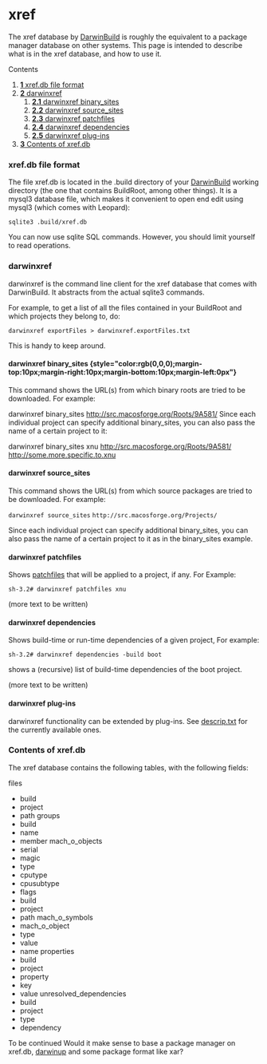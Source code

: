 xref
====
The xref database by [DarwinBuild](../darwinbuild.html) is roughly the equivalent to a package manager database on other systems.
 This page is intended to describe what is in the xref database, and how to use it.





Contents
1.  [**1** xref.db file format](xref.html#TOC-xref.db-file-format)
2.  [**2** darwinxref](xref.html#TOC-darwinxref)
    1.  [**2.1** darwinxref binary_sites](xref.html#TOC-darwinxref-binary_sites)
    2.  [**2.2** darwinxref source_sites](xref.html#TOC-darwinxref-source_sites)
    3.  [**2.3** darwinxref patchfiles](xref.html#TOC-darwinxref-patchfiles)
    4.  [**2.4** darwinxref dependencies](xref.html#TOC-darwinxref-dependencies)
    5.  [**2.5** darwinxref plug-ins](xref.html#TOC-darwinxref-plug-ins)
3.  [**3** Contents of xref.db](xref.html#TOC-Contents-of-xref.db)


### xref.db file format
The file xref.db is located in the .build directory of your [DarwinBuild](../darwinbuild.html) working directory (the one that contains BuildRoot, among other things). It is a mysql3 database file, which makes it convenient to open end edit using mysql3 (which comes with Leopard):


`sqlite3 .build/xref.db`


You can now use sqlite SQL commands. However, you should limit yourself to read operations.
### darwinxref
darwinxref is the command line client for the xref database that comes with DarwinBuild. It abstracts from the actual sqlite3 commands. 

For example, to get a list of all the files contained in your BuildRoot and which projects they belong to, do:

`darwinxref exportFiles > darwinxref.exportFiles.txt`


This is handy to keep around.
 
#### darwinxref binary_sites {style="color:rgb(0,0,0);margin-top:10px;margin-right:10px;margin-bottom:10px;margin-left:0px"}
This command shows the URL(s) from which binary roots are tried to be downloaded. For example:

darwinxref binary_sites
http://src.macosforge.org/Roots/9A581/
<span style="font-family:courier new;font-size:12px">
 </span>
Since each individual project can specify additional binary_sites, you can also pass the name of a certain project to it:
<span style="font-size:12px">
 </span>
 
darwinxref binary_sites xnu
http://src.macosforge.org/Roots/9A581/
http://some.more.specific.to.xnu
#### darwinxref source_sites
This command shows the URL(s) from which source packages are tried to be downloaded. For example:

`darwinxref source_sites`
`http://src.macosforge.org/Projects/`


Since each individual project can specify additional binary_sites, you can also pass the name of a certain project to it as in the binary_sites example.
#### darwinxref patchfiles
Shows [patchfiles](patchfiles.html) that will be applied to a project, if any. For Example:

`sh-3.2# darwinxref patchfiles xnu`

(more text to be written)
#### darwinxref dependencies
Shows build-time or run-time dependencies of a given project, For example:

`sh-3.2# darwinxref dependencies -build boot`

shows a (recursive) list of build-time dependencies of the boot project.

(more text to be written)
#### darwinxref plug-ins
darwinxref functionality can be extended by plug-ins. See [descrip.txt](http://darwinbuild.macosforge.org/trac/browser/trunk/darwinxref/plugins/descrip.txt) for the currently available ones.
### Contents of xref.db
The xref database contains the following tables, with the following fields:

files 
-   build
-   project
-   path
groups 
-   build
-   name
-   member
mach_o_objects 
-   serial
-   magic
-   type
-   cputype
-   cpusubtype
-   flags
-   build
-   project
-   path
mach_o_symbols
-   mach_o_object
-   type
-   value
-   name
properties
-   build 
-   project
-   property
-   key
-   value
unresolved_dependencies
-   build
-   project
-   type
-   dependency

To be continued
Would it make sense to base a package manager on xref.db, [darwinup](http://darwinbuild.macosforge.org/trac/browser/trunk/darwinup/NOTES) and some package format like xar?

